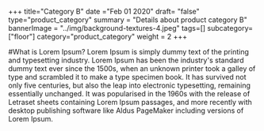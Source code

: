 +++
title="Category B"
date ="Feb 01 2020"
draft= "false"
type="product_category"
summary = "Details about product category B"
bannerImage = "../img/background-textures-4.jpeg"
tags=[]
subcategory=["floor"]
category="product_category"
weight = 2
+++


#What is Lorem Ipsum?
Lorem Ipsum is simply dummy text of the printing and typesetting industry. Lorem Ipsum has been the industry's standard dummy text ever since the 1500s, when an unknown printer took a galley of type and scrambled it to make a type specimen book. It has survived not only five centuries, but also the leap into electronic typesetting, remaining essentially unchanged. It was popularised in the 1960s with the release of Letraset sheets containing Lorem Ipsum passages, and more recently with desktop publishing software like Aldus PageMaker including versions of Lorem Ipsum.